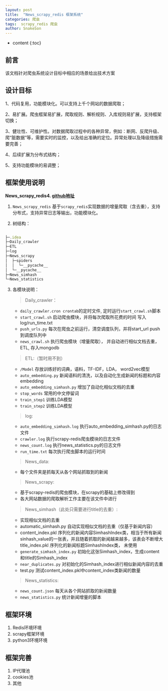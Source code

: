 ```yaml
---
layout: post
title:  "News_scrapy_redis 框架系统"
categories: 爬虫
tags:  scrapy_redis 爬虫   
author: SnakeSon
---
```


* content
{:toc}


## 前言

该文档针对爬虫系统设计目标中相应的场景给出技术方案

## 设计目标

1、代码复用，功能模块化。可以支持上千个网站的数据爬取；

2、易扩展。爬虫框架易扩展，爬取规则、解析规则、入库规则易扩展，支持框架切换；

3、健壮性、可维护性。对数据爬取过程中的各种异常，例如：断网、反爬升级、爬“脏数据”等，需要实时的监控，以及给出准确的定位。异常处理以及降级措施需要完善；

4、后续扩展为分布式结构；

5、支持功能模块的易调整；








## 框架使用说明

**News_scrapy_redis4. [github地址](https://github.com/xudailong/News_scrapy_redis.git)**

1. `News_scrapy_redis` 基于`scrapy_redis`实现数据的增量爬取（含去重），支持分布式，支持异常日志等输出，功能模块化。

2. 树结构：

```js

├─.idea
├─Daily_crawler
├─ETL
├─log
├─News_scrapy
│  ├─spiders
│  │  └─__pycache__
│  └─__pycache__
├─News_simhash
└─News_statistics

```

3. 各模块说明：
 
    > Daily_crawler：	
    
	- `daily_crawler.cron crontab`的定时文件, 定时运行`start_crawl.sh`脚本
	- `start_crawl.sh` 启动爬虫模块，并将每次爬取所花费的时间 写入 log/run_time.txt
	- `push_urls.py` 每次在爬虫之前运行，清空调度队列，并将start_url push到调度队列中
	- `news_crawl.sh` 执行爬虫模块（增量爬取）， 并自动进行相似文档去重，ETL, 存入mongodb
   
	> ETL:（暂时用不到）
	
	- `/Model` 存放训练好的词典，语料，TF-IDF，LDA， word2vec模型
	- `auto_embedding.py` 新闻语料的清洗，以及自动化生成新闻的标题和内容embedding
	- `auto_embedding_simhash.py` 增加了自动化相似文档的去重
	- `stop_words` 常用的中文停留词
	- `train_step1` 训练LDA模型
	- `train_step2` 训练LDA模型
    
	> log:
	
    - `auto_embedding_simhash.log` 执行auto_embedding_simhash.py的日志文件
	- `crawler.log` 执行scrapy-redis爬虫模块的日志文件
	- `news_count.log` 执行news_statistics.py的日志文件
	- `run_time.txt` 每次执行爬虫脚本的运行时间
    
	> News_data:
     
    - 每个文件夹是抓每天从各个网站抓取到的新闻
    
	> News_scrapy:
    
	- 基于scrapy-redis的爬虫模块，在scrapy的基础上修改得到
    - 各大网站数据的爬取解析工作主要在该文件中进行
    
	> News_simhash（此处只需要进行title的去重）:
    
	- 实现相似文档的去重
	- automatic_simhash.py 自动实现相似文档的去重（仅基于新闻内容）
	- content_index.pkl 序列化的新闻内容SimhashIndex类，相当于所有新闻sinhash_value的一张表，并且随着抓取的新闻越来越多，该表会不断增大title_index.pkl 序列化的新闻标题SimhashIndex类， 未使用
	- `generate_simhash_index.py` 初始化这张Simhash_index，生成content和title的Simhash_index
	- `near_duplicates.py` 对初始化的Simhash_index进行相似新闻内容的去重
	- test.py 测试content_index.pkl中content_index类新闻的数量
    
	> News_statistics:
    
	- `news_count.json` 每天从各个网站抓取的新闻数量
	- `news_statistics.py` 统计新闻增量的脚本

## 框架环境

1. Redis环境环境
2. scrapy框架环境
3. python3环境环境


## 框架完善
1. IP代理池
2. cookies池 
3. 其他



    
	

 

